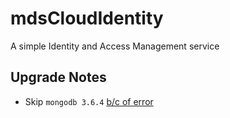 # mdsCloudIdentity
A simple Identity and Access Management service

## Upgrade Notes
* Skip `mongodb 3.6.4` [b/c of error](https://stackoverflow.com/questions/66049860/cannot-connect-to-mongodb-because-of-wrong-uri)
